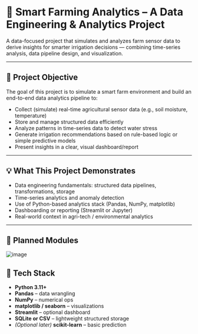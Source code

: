 
# 🌿 Smart Farming Analytics – A Data Engineering & Analytics Project

A data-focused project that simulates and analyzes farm sensor data to derive insights for smarter irrigation decisions — combining time-series analysis, data pipeline design, and visualization.

---

## 📌 Project Objective

The goal of this project is to simulate a smart farm environment and build an end-to-end data analytics pipeline to:

- Collect (simulate) real-time agricultural sensor data (e.g., soil moisture, temperature)
- Store and manage structured data efficiently
- Analyze patterns in time-series data to detect water stress
- Generate irrigation recommendations based on rule-based logic or simple predictive models
- Present insights in a clear, visual dashboard/report

---

## 💡 What This Project Demonstrates

- Data engineering fundamentals: structured data pipelines, transformations, storage
- Time-series analytics and anomaly detection
- Use of Python-based analytics stack (Pandas, NumPy, matplotlib)
- Dashboarding or reporting (Streamlit or Jupyter)
- Real-world context in agri-tech / environmental analytics

---

## 🧩 Planned Modules


![image](https://github.com/user-attachments/assets/8a7ef0be-4dc5-4fc6-b484-0f7cfc08071b)






## 🔧 Tech Stack

- **Python 3.11+**
- **Pandas** – data wrangling
- **NumPy** – numerical ops
- **matplotlib / seaborn** – visualizations
- **Streamlit** – optional dashboard
- **SQLite or CSV** – lightweight structured storage
- *(Optional later)* **scikit-learn** – basic prediction
